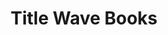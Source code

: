 ---
title: "Title Wave Books"
url: /anchorage/title-wave-books-west-northern-lights-boulevard/
shop: books
---
